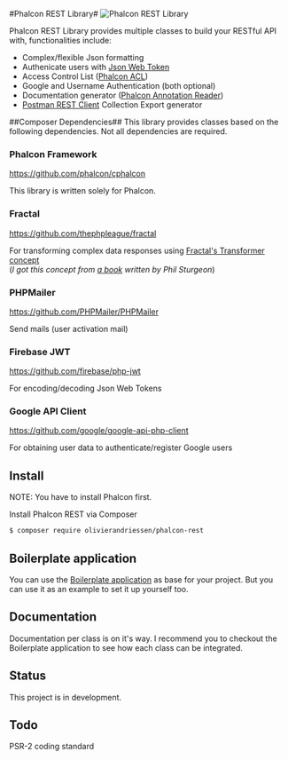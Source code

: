 #Phalcon REST Library#
![Phalcon REST Library](http://phalconist.com/olivierandriessen/phalcon-rest/default.svg)

Phalcon REST Library provides multiple classes to build your RESTful API with, functionalities include:
 * Complex/flexible Json formatting
 * Authenicate users with [Json Web Token](http://jwt.io/)
 * Access Control List ([Phalcon ACL](http://docs.phalconphp.com/en/latest/reference/acl.html))
 * Google and Username Authentication (both optional)
 * Documentation generator ([Phalcon Annotation Reader](https://docs.phalconphp.com/en/latest/reference/annotations.html))
 * [Postman REST Client](http://getpostman.com) Collection Export generator

##Composer Dependencies##
This library provides classes based on the following dependencies.
Not all dependencies are required.

### Phalcon Framework ###
https://github.com/phalcon/cphalcon

This library is written solely for Phalcon.

### Fractal ###
https://github.com/thephpleague/fractal

For transforming complex data responses using [Fractal's Transformer concept](http://fractal.thephpleague.com/transformers/)  
(*I got this concept from [a book](https://leanpub.com/build-apis-you-wont-hate) written by Phil Sturgeon*)

### PHPMailer ###
https://github.com/PHPMailer/PHPMailer

Send mails (user activation mail)

### Firebase JWT ###
https://github.com/firebase/php-jwt

For encoding/decoding Json Web Tokens  

### Google API Client ###
https://github.com/google/google-api-php-client

For obtaining user data to authenticate/register Google users  

## Install ##
NOTE: You have to install Phalcon first.

Install Phalcon REST via Composer
````bash
$ composer require olivierandriessen/phalcon-rest
````

## Boilerplate application ##
You can use the [Boilerplate application](https://github.com/olivierandriessen/phalcon-rest-boilerplate) as base for your project. But you can use it as an example to set it up yourself too.

## Documentation ##
Documentation per class is on it's way. I recommend you to checkout the Boilerplate application to see how each class can be integrated.

## Status ##
This project is in development.

## Todo ##
PSR-2 coding standard
